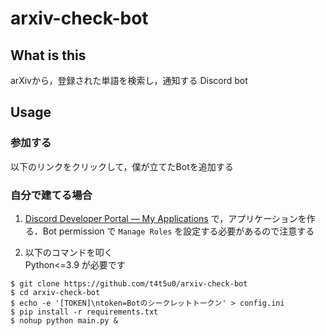# arxiv-check-bot

## What is this
arXivから，登録された単語を検索し，通知する Discord bot

## Usage

### 参加する
以下のリンクをクリックして，僕が立てたBotを追加する


### 自分で建てる場合  


1. [Discord Developer Portal — My Applications](https://discord.com/developers/applications) で，アプリケーションを作る．Bot permission で `Manage Roles` を設定する必要があるので注意する

2. 以下のコマンドを叩く  
Python<=3.9 が必要です

```console
$ git clone https://github.com/t4t5u0/arxiv-check-bot
$ cd arxiv-check-bot
$ echo -e '[TOKEN]\ntoken=Botのシークレットトークン' > config.ini
$ pip install -r requirements.txt
$ nohup python main.py &
```
